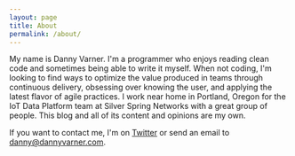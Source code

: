 ```yaml
---
layout: page
title: About
permalink: /about/
---
```


My name is Danny Varner. I'm a programmer who enjoys reading clean code and sometimes being able to write it myself. When not coding, I'm looking to find ways to optimize the value produced in teams through continuous delivery, obsessing over knowing the user, and applying the latest flavor of agile practices.  I work near home in Portland, Oregon for the IoT Data Platform team at Silver Spring Networks with a great group of people.  This blog and all of its content and opinions are my own.

If you want to contact me, I'm on [Twitter](https://twitter.com/dannyvarner) or send an email to [danny@dannyvarner.com](danny@dannyvarner.com).
